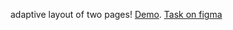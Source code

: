 adaptive layout of two pages! 
[Demo](https://build.kochewww.now.sh/).
[Task on figma](https://www.figma.com/file/EiSlB7kqgA3twfdRJ0bo3oj2/Uber-Eats?node-id=0%3A1)

